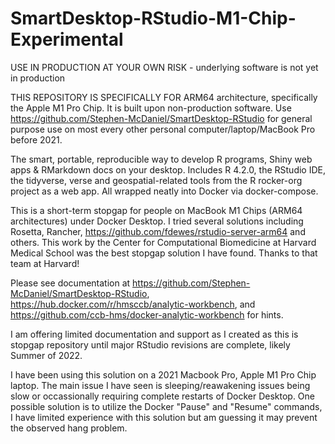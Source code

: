 # SmartDesktop-RStudio-M1-Chip-Experimental

USE IN PRODUCTION AT YOUR OWN RISK - underlying software is not yet in production

THIS REPOSITORY IS SPECIFICALLY FOR ARM64 architecture, specifically the Apple M1 Pro Chip. It is built upon non-production software. Use https://github.com/Stephen-McDaniel/SmartDesktop-RStudio for general purpose use on most every other personal computer/laptop/MacBook Pro before 2021.

The smart, portable, reproducible way to develop R programs, Shiny web apps & RMarkdown docs on your desktop. Includes R 4.2.0, the RStudio IDE, the tidyverse, verse and geospatial-related tools from the R rocker-org project as a web app. All wrapped neatly into Docker via docker-compose.

This is a short-term stopgap for people on MacBook M1 Chips (ARM64 architectures) under Docker Desktop. I tried several solutions including Rosetta, Rancher, https://github.com/fdewes/rstudio-server-arm64 and others. This work by the Center for Computational Biomedicine at Harvard Medical School was the best stopgap solution I have found. Thanks to that team at Harvard!

Please see documentation at 
https://github.com/Stephen-McDaniel/SmartDesktop-RStudio,
https://hub.docker.com/r/hmsccb/analytic-workbench, and 
https://github.com/ccb-hms/docker-analytic-workbench 
for hints. 

I am offering limited documentation and support as I created as this is stopgap repository until major RStudio revisions are complete, likely Summer of 2022. 

I have been using this solution on a 2021 Macbook Pro, Apple M1 Pro Chip laptop. The main issue I have seen is sleeping/reawakening issues being slow or occassionally requiring complete restarts of Docker Desktop. One possible solution is to utilize the Docker "Pause" and "Resume" commands, I have limited experience with this solution but am guessing it may prevent the observed hang problem.
